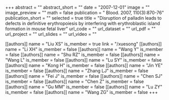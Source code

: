 +++
abstract = ""
abstract_short = ""
date = "2007-12-01"
image = ""
image_preview = ""
math = false
publication = " Blood. 2007, 110(3):870-76"
publication_short = ""
selected = true
title = "Disruption of palladin leads to defects in definitive erythropoiesis by interfering with erythroblastic island formation in mouse fetal liver"
url_code = ""
url_dataset = ""
url_pdf = ""
url_project = ""
url_slides = ""
url_video = ""

[[authors]]
    name = "Liu XS"
    is_member = true
    link = "/xuesong"
[[authors]]
    name = "Li XH"
    is_member = false
[[authors]]
    name = "Wang Y"
    is_member = false
[[authors]]
    name = "Shu RZ"
    is_member = false
[[authors]]
    name = "Wang L"
    is_member = false
[[authors]]
    name = "Lu SY"
    is_member = false
[[authors]]
    name = "Kong H"
    is_member = false
[[authors]]
    name = "Jin YE"
    is_member = false
[[authors]]
    name = "Zhang LJ"
    is_member = false
[[authors]]
    name = "Fei J"
    is_member = false
[[authors]]
    name = "Chen SJ"
    is_member = false
[[authors]]
    name = "Chen Z"
    is_member = false
[[authors]]
    name = "Gu MM"
    is_member = false
[[authors]]
    name = "Lu ZY"
    is_member = false
[[authors]]
    name = "Wang ZG"
    is_member = false
+++
